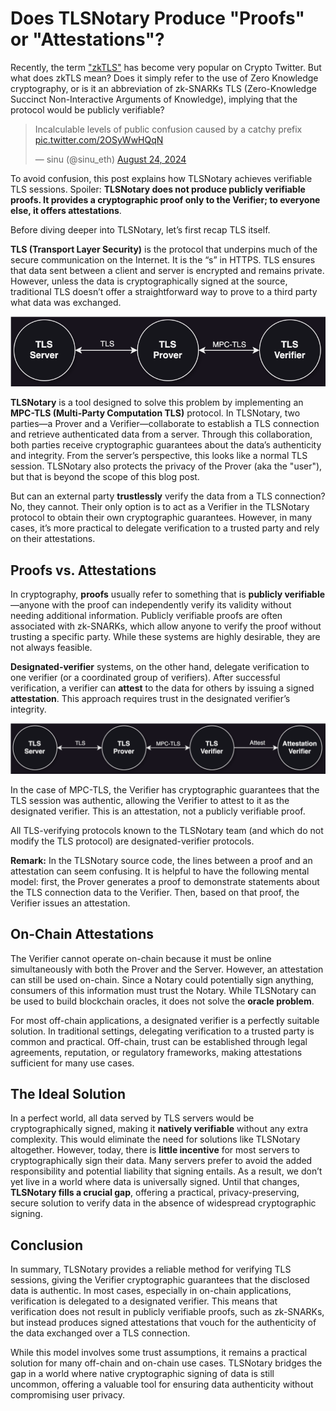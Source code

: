 # Does TLSNotary Produce "Proofs" or "Attestations"?
Recently, the term ["zkTLS"](https://x.com/search?q=zktls) has become very popular on Crypto Twitter. But what does zkTLS mean? Does it simply refer to the use of Zero Knowledge cryptography, or is it an abbreviation of zk-SNARKs TLS (Zero-Knowledge Succinct Non-Interactive Arguments of Knowledge), implying that the protocol would be publicly verifiable?

<blockquote class="twitter-tweet"><p lang="en" dir="ltr">Incalculable levels of public confusion caused by a catchy prefix <a href="https://t.co/2OSyWwHQqN">pic.twitter.com/2OSyWwHQqN</a></p>&mdash; sinu (@sinu_eth) <a href="https://twitter.com/sinu_eth/status/1827135565185401239?ref_src=twsrc%5Etfw">August 24, 2024</a></blockquote>
<script async src="https://platform.twitter.com/widgets.js" charset="utf-8"></script>

To avoid confusion, this post explains how TLSNotary achieves verifiable TLS sessions. Spoiler: **TLSNotary does not produce publicly verifiable proofs. It provides a cryptographic proof only to the Verifier; to everyone else, it offers attestations**.

Before diving deeper into TLSNotary, let’s first recap TLS itself.

**TLS (Transport Layer Security)** is the protocol that underpins much of the secure communication on the Internet. It is the “s” in HTTPS. TLS ensures that data sent between a client and server is encrypted and remains private. However, unless the data is cryptographically signed at the source, traditional TLS doesn’t offer a straightforward way to prove to a third party what data was exchanged.

![Overview](./overview1.svg)

**TLSNotary** is a tool designed to solve this problem by implementing an **MPC-TLS (Multi-Party Computation TLS)** protocol. In TLSNotary, two parties—a Prover and a Verifier—collaborate to establish a TLS connection and retrieve authenticated data from a server. Through this collaboration, both parties receive cryptographic guarantees about the data’s authenticity and integrity. From the server’s perspective, this looks like a normal TLS session. TLSNotary also protects the privacy of the Prover (aka the "user"), but that is beyond the scope of this blog post.

But can an external party **trustlessly** verify the data from a TLS connection? No, they cannot. Their only option is to act as a Verifier in the TLSNotary protocol to obtain their own cryptographic guarantees. However, in many cases, it’s more practical to delegate verification to a trusted party and rely on their attestations.

## Proofs vs. Attestations

In cryptography, **proofs** usually refer to something that is **publicly verifiable**—anyone with the proof can independently verify its validity without needing additional information. Publicly verifiable proofs are often associated with zk-SNARKs, which allow anyone to verify the proof without trusting a specific party. While these systems are highly desirable, they are not always feasible.

**Designated-verifier** systems, on the other hand, delegate verification to one verifier (or a coordinated group of verifiers). After successful verification, a verifier can **attest** to the data for others by issuing a signed **attestation**. This approach requires trust in the designated verifier’s integrity.

![Overview](./overview2.svg)

In the case of MPC-TLS, the Verifier has cryptographic guarantees that the TLS session was authentic, allowing the Verifier to attest to it as the designated verifier. This is an attestation, not a publicly verifiable proof.

All TLS-verifying protocols known to the TLSNotary team (and which do not modify the TLS protocol) are designated-verifier protocols.

**Remark:** In the TLSNotary source code, the lines between a proof and an attestation can seem confusing. It is helpful to have the following mental model: first, the Prover generates a proof to demonstrate statements about the TLS connection data to the Verifier. Then, based on that proof, the Verifier issues an attestation.

## On-Chain Attestations

The Verifier cannot operate on-chain because it must be online simultaneously with both the Prover and the Server. However, an attestation can still be used on-chain. Since a Notary could potentially sign anything, consumers of this information must trust the Notary. While TLSNotary can be used to build blockchain oracles, it does not solve the **oracle problem**.

For most off-chain applications, a designated verifier is a perfectly suitable solution. In traditional settings, delegating verification to a trusted party is common and practical. Off-chain, trust can be established through legal agreements, reputation, or regulatory frameworks, making attestations sufficient for many use cases.

## The Ideal Solution

In a perfect world, all data served by TLS servers would be cryptographically signed, making it **natively verifiable** without any extra complexity. This would eliminate the need for solutions like TLSNotary altogether. However, today, there is **little incentive** for most servers to cryptographically sign their data. Many servers prefer to avoid the added responsibility and potential liability that signing entails. As a result, we don’t yet live in a world where data is universally signed. Until that changes, **TLSNotary fills a crucial gap**, offering a practical, privacy-preserving, secure solution to verify data in the absence of widespread cryptographic signing.

## Conclusion
In summary, TLSNotary provides a reliable method for verifying TLS sessions, giving the Verifier cryptographic guarantees that the disclosed data is authentic. In most cases, especially in on-chain applications, verification is delegated to a designated verifier. This means that verification does not result in publicly verifiable proofs, such as zk-SNARKs, but instead produces signed attestations that vouch for the authenticity of the data exchanged over a TLS connection.

While this model involves some trust assumptions, it remains a practical solution for many off-chain and on-chain use cases. TLSNotary bridges the gap in a world where native cryptographic signing of data is still uncommon, offering a valuable tool for ensuring data authenticity without compromising user privacy.